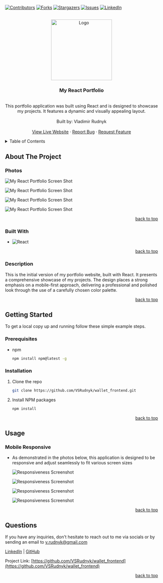 <a name="readme-top"></a>

  <!-- PROJECT SHIELDS -->

[![Contributors][contributors-shield]][contributors-url]
[![Forks][forks-shield]][forks-url] [![Stargazers][stars-shield]][stars-url]
[![Issues][issues-shield]][issues-url]
[![LinkedIn][linkedin-shield]][linkedin-url]

  <!-- PROJECT LOGO -->

  <br />
  <div align="center">
    <a href="https://github.com/VSRudnyk/wallet_frontend">
      <img src="src/images/logo-black.svg" alt="Logo" width="200" height="200">
    </a>
    <h3 align="center">My React Portfolio</h3>
    <p align="center">
    <br/>
This portfolio application was built using React and is designed to showcase my projects. It features a dynamic and visually appealing layout. <br/>
      <br/>
      Built by: Vladimir Rudnyk
      <br/>
      <br/>
      <a href="https://vsrudnyk.github.io/wallet_frontend/">View Live Website</a>
      ·
      <a href="https://github.com/VSRudnyk/wallet_frontend/issues">Report Bug</a>
      ·
      <a href="https://github.com/VSRudnyk/wallet_frontend/issues">Request Feature</a>
    </p>
  </div>
  
  <!-- TABLE OF CONTENTS -->

  <details>
    <summary>Table of Contents</summary>
    <ol>
      <li>
        <a href="#about-the-project">About The Project</a>
        <ul>
          <li><a href="#photos">Photos</a></li>
          <li><a href="#built-with">Built With</a></li>
          <li><a href="#description">Description</a></li>
        </ul>
      </li>
      <li>
          <a href="#getting-started">Getting Started</a>
        <ul>
          <li><a href="#prerequisites">Prerequisites</a></li>
          <li><a href="#installation">Installation</a></li>
        </ul>
      </li>
      <li>
          <a href="#usage">Usage</a>
        <ul>
          <li><a href="#mobile-responsive">Mobile Responsive</a></li>
        </ul>
      </li>
      <li><a href="#questions">Questions</a></li>
    </ol>
  </details>
  
  <!-- ABOUT THE PROJECT -->
  
  ## About The Project
  
  ### Photos
  
![My React Portfolio Screen Shot][product-screenshot]

![My React Portfolio Screen Shot][product-screenshot2]

![My React Portfolio Screen Shot][product-screenshot3]

![My React Portfolio Screen Shot][product-screenshot4]

  <p align="right"><a href="#readme-top">back to top</a></p>
  
  ### Built With
  
  - ![React](https://img.shields.io/badge/React-20232A?style=for-the-badge&logo=React&logoColor=61DAFB)

  <p align="right"><a href="#readme-top">back to top</a></p>
  
  ### Description
  
  This is the initial version of my portfolio website, built with React. It presents a comprehensive showcase of my projects. The design places a strong emphasis on a mobile-first approach, delivering a professional and polished look through the use of a carefully chosen color palette.
  
  <p align="right"><a href="#readme-top">back to top</a></p>

<!-- GETTING STARTED -->

## Getting Started

To get a local copy up and running follow these simple example steps.

### Prerequisites

- npm
  ```sh
  npm install npm@latest -g
  ```

### Installation

1. Clone the repo
   ```sh
   git clone https://github.com/VSRudnyk/wallet_frontend.git
   ```
2. Install NPM packages
   ```sh
   npm install
   ```

  <p align="right"><a href="#readme-top">back to top</a></p>
  
  <!-- USAGE EXAMPLES -->
  
  ## Usage  
  ### Mobile Responsive
  
  - As demonstrated in the photos below, this application is designed to be responsive and adjust seamlessly to fit various screen sizes
  
    ![Responsiveness Screenshot][responsive-screenshot]
    
    ![Responsiveness Screenshot][responsive-screenshot2]

    ![Responsiveness Screenshot][responsive-screenshot3]

    ![Responsiveness Screenshot][responsive-screenshot4]

  <p align="right"><a href="#readme-top">back to top</a></p>
  
  
<!-- QUESTIONS -->
  
## Questions

If you have any inquiries, don't hesitate to reach out to me via socials or by
sending an email to <a href="mailto:v.rudnyk@gmail.com">v.rudnyk@gmail.com</a>

<a href="https://www.linkedin.com/in/vladimir-rudnyk">LinkedIn</a> |
<a href="https://github.com/VSRudnyk/">GitHub</a>

Project Link:
[https://github.com/VSRudnyk/wallet_frontend](https://github.com/VSRudnyk/wallet_frontend)

  <p align="right"><a href="#readme-top">back to top</a></p>
  
  <!-- MARKDOWN LINKS & IMAGES -->

[contributors-shield]:
  https://img.shields.io/github/contributors/VSRudnyk/wallet_frontend.svg?style=for-the-badge
[contributors-url]:
  https://github.com/VSRudnyk/wallet_frontend/graphs/contributors
[forks-shield]:
  https://img.shields.io/github/forks/VSRudnyk/wallet_frontend.svg?style=for-the-badge
[forks-url]: https://github.com/VSRudnyk/wallet_frontend/network/members
[stars-shield]:
  https://img.shields.io/github/stars/VSRudnyk/wallet_frontend.svg?style=for-the-badge
[stars-url]: https://github.com/VSRudnyk/wallet_frontend/stargazers
[issues-shield]:
  https://img.shields.io/github/issues/VSRudnyk/wallet_frontend.svg?style=for-the-badge
[issues-url]: https://github.com/VSRudnyk/wallet_frontend/issues
[linkedin-shield]:
  https://img.shields.io/badge/-LinkedIn-black.svg?style=for-the-badge&logo=linkedin&colorB=555
[linkedin-url]: https://www.linkedin.com/in/vladimir-rudnyk

  <!-- UPDATE PLACEHOLDER IMAGES HERE -->

[product-screenshot]: src/images/screenshot.png
[product-screenshot2]: src/images/screenshot2.png
[product-screenshot3]: src/images/screenshot3.png
[product-screenshot4]: src/images/screenshot4.png
[responsive-screenshot]: src/images/mobile-screenshot.png
[responsive-screenshot2]: src/images/mobile-screenshot2.png
[responsive-screenshot3]: src/images/mobile-screenshot3.png
[responsive-screenshot4]: src/images/mobile-screenshot4.png
